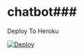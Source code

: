 # chatbot### 
Deploy To Heroku</h4>

[![Deploy](https://www.herokucdn.com/deploy/button.svg)](https://heroku.com/deploy?template=https://github.com/ayyapafruit/MUSICBOT1.git)

